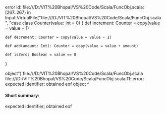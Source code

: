 error id: file:///D:/VIT%20Bhopal/VS%20Code/Scala/FuncObj.scala:[267..267) in Input.VirtualFile("file:///D:/VIT%20Bhopal/VS%20Code/Scala/FuncObj.scala", "case class Counter(value: Int = 0) {
    def increment: Counter = copy(value = value + 1)

    def decrement: Counter = copy(value = value - 1)

    def add(amount: Int): Counter = copy(value = value + amount)

    def isZero: Boolean = value == 0
}

object")
file:///D:/VIT%20Bhopal/VS%20Code/Scala/FuncObj.scala
file:///D:/VIT%20Bhopal/VS%20Code/Scala/FuncObj.scala:11: error: expected identifier; obtained eof
object
      ^
#### Short summary: 

expected identifier; obtained eof